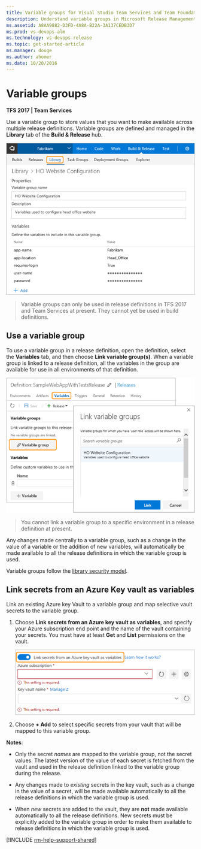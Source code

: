 ```yaml
---
title: Variable groups for Visual Studio Team Services and Team Foundation Server
description: Understand variable groups in Microsoft Release Management for Visual Studio Team Services (VSTS) and Team Foundation Server (TFS)
ms.assetid: A8AA9882-D3FD-4A8A-B22A-3A137CEDB3D7
ms.prod: vs-devops-alm
ms.technology: vs-devops-release
ms.topic: get-started-article
ms.manager: douge
ms.author: ahomer
ms.date: 10/20/2016
---
```


# Variable groups

**TFS 2017 | Team Services**

Use a variable group to store values that you want to make available across
multiple release definitions. Variable groups are defined and managed in the **Library** tab of the
**Build &amp; Release** hub.

![Variable group example screen](_img/variable-group.png)

> Variable groups can only be used in release definitions in TFS 2017 and Team Services at present. They cannot yet be used in build definitions.

## Use a variable group

To use a variable group in a release definition, open the definition, select the **Variables**
tab, and then choose **Link variable group(s)**. When a variable group is linked to a release definition,
all the variables in the group are available for use in all environments of that definition.

![Linking a variable group](_img/link-variable-group.png)

> You cannot link a variable group to a specific environment in a release definition at present.

Any changes made centrally to a variable group, such as a change in the value of a variable or the addition of new variables,
will automatically be made available to all the release definitions in which the variable group is used.

Variable groups follow the [library security model](index.md#security).

## Link secrets from an Azure Key vault as variables

Link an existing Azure key Vault to a variable group and map selective vault secrets to the variable group.

1. Choose **Link secrets from an Azure key vault as variables**, and specify your Azure subscription end point
   and the name of the vault containing your secrets. You must have at least **Get** and **List** permissions on the vault. 

   ![Variable group with Azure key vault integration](_img/link-azure-key-vault-variable-group.png)

1. Choose **+ Add** to select specific secrets from your vault that will be mapped to this variable group. 

**Notes**:

* Only the secret *names* are mapped to the variable group, not the secret values. The latest version of the value of each secret
  is fetched from the vault and used in the release definition linked to the variable group during the release.

* Any changes made to *existing* secrets in the key vault, such as a change in the value of a secret, will be made available
  automatically to all the release definitions in which the variable group is used.

* When *new* secrets are added to the vault, they are **not** made available automatically to all the release definitions. 
  New secrets must be explicitly added to the variable group in order to make them available to release definitions
  in which the variable group is used. 

[!INCLUDE [rm-help-support-shared](../../_shared/rm-help-support-shared.md)]
